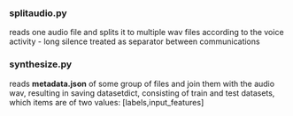 ### splitaudio.py

reads one audio file and splits it to multiple wav files according to the voice activity - long silence treated as separator between communications

### synthesize.py

reads **metadata.json** of some group of files and join them with the audio wav, resulting in saving datasetdict, consisting of train and test datasets, which items are of two values: [labels,input_features]
